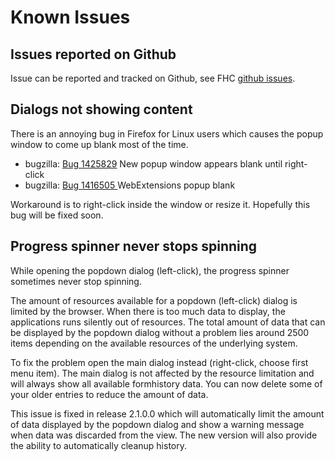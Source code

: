 # Known Issues

## Issues reported on Github
Issue can be reported and tracked on Github, see FHC [github issues](https://github.com/stephanmahieu/formhistorycontrol-2/issues).

## Dialogs not showing content
There is an annoying bug in Firefox for Linux users which causes the popup window to come up
blank most of the time.

- bugzilla: [Bug 1425829](https://bugzilla.mozilla.org/show_bug.cgi?id=1425829) New popup window appears blank until right-click
- bugzilla: [Bug 1416505 ](https://bugzilla.mozilla.org/show_bug.cgi?id=1416505) WebExtensions popup blank

Workaround is to right-click inside the window or resize it. Hopefully this bug will be fixed soon.

## Progress spinner never stops spinning

While opening the popdown dialog (left-click), the progress spinner sometimes never stop spinning.

The amount of resources available for a popdown (left-click) dialog is limited by the browser.
When there is too much data to display, the applications runs silently out of resources.
The total amount of data that can be displayed by the popdown dialog without a problem lies around 2500 items 
depending on the available resources of the underlying system.

To fix the problem open the main dialog instead (right-click, choose first menu item). The main dialog is not affected by the 
resource limitation and will always show all available formhistory data.
You can now delete some of your older entries to reduce the amount of data.

This issue is fixed in release 2.1.0.0 which will automatically limit the amount of data displayed by the popdown dialog
and show a warning message when data was discarded from the view. The new version will also provide the ability to
automatically cleanup history.
